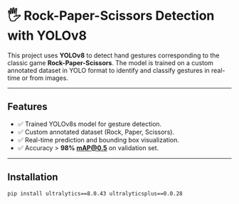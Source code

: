 # 🖐 Rock-Paper-Scissors Detection with YOLOv8

This project uses **YOLOv8** to detect hand gestures corresponding to the classic game **Rock-Paper-Scissors**. The model is trained on a custom annotated dataset in YOLO format to identify and classify gestures in real-time or from images.

---

## Features

- ✅ Trained YOLOv8s model for gesture detection.
- ✅ Custom annotated dataset (Rock, Paper, Scissors).
- ✅ Real-time prediction and bounding box visualization.
- ✅ Accuracy > **98% mAP@0.5** on validation set.

---

## Installation

```bash
pip install ultralytics==8.0.43 ultralyticsplus==0.0.28

